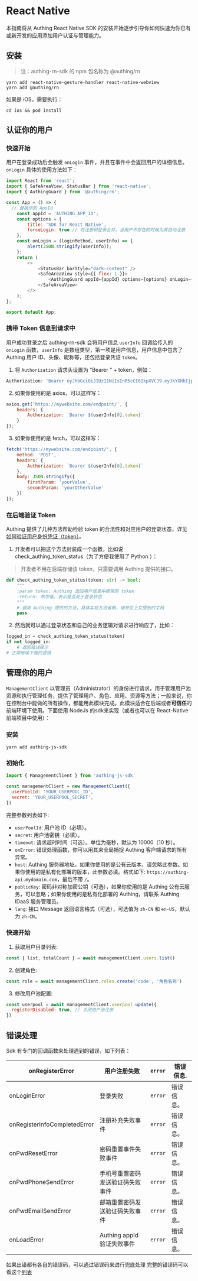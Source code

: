 # React Native

本指南将从 Authing React Native SDK 的安装开始逐步引导你如何快速为你已有或新开发的应用添加用户认证与管理能力。

<AppDetailSiderBar />

## 安装

> 注：authing-rn-sdk 的 npm 包名称为 @authing/rn

```shell
yarn add react-native-gesture-handler react-native-webview
yarn add @authing/rn
```

如果是 iOS，需要执行：

```shell
cd ios && pod install
```



## 认证你的用户

### 快速开始

用户在登录成功后会触发 `onLogin` 事件，并且在事件中会返回用户的详细信息。`onLogin` 具体的使用方法如下：

```js
import React from 'react';
import { SafeAreaView, StatusBar } from 'react-native';
import { AuthingGuard } from '@authing/rn';

const App = () => {
  // 替换你的 AppId
	const appId = 'AUTHING_APP_ID';
	const options = {
		title: 'SDK for React Native',
		forceLogin: true // 将注册和登录合并，当用户不存在的时候为其自动注册
	};
	const onLogin = (loginMethod, userInfo) => {
		alert(JSON.stringify(userInfo));
	};
	return (
		<>
			<StatusBar barStyle="dark-content" />
			<SafeAreaView style={{ flex: 1 }}>
				<AuthingGuard appId={appId} options={options} onLogin={onLogin} />
			</SafeAreaView>
		</>
	);
};

export default App;

```



### 携带 Token 信息到请求中

用户成功登录之后 authing-rn-sdk 会将用户信息 `userInfo` 回调给传入的 `onLogin` 函数，`userInfo` 是数组类型，第一项是用户信息，用户信息中包含了 Authing 用户 ID、头像、昵称等，还包括登录凭证 `token`。

1. 将 `Authorization` 请求头设置为 "Bearer " + token，例如：

```js
Authorization: 'Bearer eyJhbGciOiJIUzI1NiIsInR5cCI6IkpXVCJ9.eyJkYXRhIjp7InVuaW9uaWQiOiJvaVBiRHVHNFM3bXNyS0hQS0RjOE1FQ1NlOGpNIiwiaWQiOiI1ZGMxMGJjYjZmOTRjMTc4YzZmZmZmYjkiLCJjbGllbnRJZCI6IjVkYTdlZGFiNTAzOTZjMWFkOTYyMzc4YSJ9LCJpYXQiOjE1NzI5NTY0MjUsImV4cCI6MTU3NDI1MjQyNX0.OTgl72WZS8So3R5DbWCJ7I_Bd0LaZa4S0TAVMg9qaYQ';

```

2. 如果你使用的是 axios，可以这样写：

```js
axios.get('https://mywebsite.com/endpoint/', {
	headers: {
		Authorization: `Bearer ${userInfo[0].token}`
	}
});
```

3. 如果你使用的是 fetch，可以这样写：

```js
fetch('https://mywebsite.com/endpoint/', {
	method: 'POST',
	headers: {
		Authorization: `Bearer ${userInfo[0].token}`
	},
	body: JSON.stringify({
		firstParam: 'yourValue',
		secondParam: 'yourOtherValue'
	})
});
```



### 在后端验证 Token

Authing 提供了几种方法帮助检验 token 的合法性和对应用户的登录状态，详见[如何验证用户身份凭证（token）](https://docs.authing.cn/v2/guides/faqs/how-to-validate-user-token.html)。

1. 开发者可以把这个方法封装成一个函数，比如说 check_authing_token_status（为了方便我使用了 Python ）：

> 开发者不用在后端存储该 token，只需要调用 Authing 提供的接口。

```py
def check_authing_token_status(token: str) -> bool:
    """
    :param token: Authing 返回用户信息中携带的 token
    :return: 布尔值，表示是否处于登录状态
    """
    # 调用 Authing 提供的方法，具体实现方法省略，请参见上文提到的文档
    pass
```



2. 然后就可以通过登录状态和自己的业务逻辑对请求进行响应了，比如：

```py
logged_in = check_authing_token_status(token)
if not logged_in:
    # 返回错误提示
# 正常继续下面的逻辑
```



## 管理你的用户

`ManagementClient` 以管理员（Administrator）的身份进行请求，用于管理用户池资源和执行管理任务，提供了管理用户、角色、应用、资源等方法；一般来说，你在控制台中能做的所有操作，都能用此模块完成。此模块适合在后端或者**可信任**的前端环境下使用。下面使用 NodeJs 的sdk来实现（或者也可以在 React-Native 前端项目中使用）：

### 安装

```shell
yarn add authing-js-sdk
```

### 初始化

```js
import { ManagementClient } from 'authing-js-sdk'

const managementClient = new ManagementClient({
  userPoolId: 'YOUR_USERPOOL_ID',
  secret: 'YOUR_USERPOOL_SECRET',
})
```

完整参数列表如下:

-   `userPoolId`: 用户池 ID（必填）。
-   `secret`: 用户池密钥（必填）。
-   `timeout`: 请求超时时间（可选）。单位为毫秒，默认为 10000（10 秒）。
-   `onError`: 错误处理函数，你可以用其来全局捕捉 Authing 客户端请求的所有异常。
-   `host`: Authing 服务器地址。如果你使用的是公有云版本，请忽略此参数。如果你使用的是私有化部署的版本，此参数必填。格式如下: `https://authing-api.mydomain.com`，最后不带 `/`。
-   `publicKey`: 密码非对称加密公钥（可选），如果你使用的是 Authing 公有云服务，可以忽略；如果你使用的是私有化部署的 Authing，请联系 Authing IDaaS 服务管理员。
-   `lang`: 接口 Message 返回语言格式（可选），可选值为 `zh-CN` 和 `en-US`，默认为 `zh-CN`。

### 快速开始

1. 获取用户目录列表:

```js
const { list, totalCount } = await managementClient.users.list()
```

2. 创建角色:

```js
const role = await managementClient.roles.create('code', '角色名称')
```

3. 修改用户池配置:

```js
const userpool = await managementClient.userpool.update({
  registerDisabled: true, // 关闭用户池注册
})
```



## 错误处理

Sdk 有专门的回调函数来处理遇到的错误，如下列表：

| onRegisterError              | 用户注册失败                     | `error` | 错误信息.  |
| ---------------------------- | -------------------------------- | ------- | ---------- |
| onLoginError                 | 登录失败                         | `error` | 错误信息。 |
| onRegisterInfoCompletedError | 注册补充失败事件                 | `error` | 错误信息。 |
| onPwdResetError              | 密码重置事件失败事件             | `error` | 错误信息。 |
| onPwdPhoneSendError          | 手机号重置密码发送验证码失败事件 | `error` | 错误信息。 |
| onPwdEmailSendError          | 邮箱重置密码发送验证码失败事件   | `error` | 错误信息。 |
| onLoadError                  | Authing appId 验证失败事件       | `error` | 错误信息。 |

如果出错都有各自的错误码，可以通过错误码来进行兜底处理
完整的错误码可以看这个[列表](https://docs.authing.cn/v2/reference/error-code.html)
